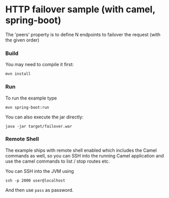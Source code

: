 # HTTP failover sample (with camel, spring-boot) 
The 'peers' property is to define N endpoints to failover the request (with the given order)

### Build
You may need to compile it first:

	mvn install

### Run
To run the example type

	mvn spring-boot:run

You can also execute the jar directly:

	java -jar target/failover.war


### Remote Shell

The example ships with remote shell enabled which includes the Camel commands as well, so you can SSH into the running Camel application and use the camel commands to list / stop routes etc.

You can SSH into the JVM using

    ssh -p 2000 user@localhost

And then use `pass` as password.
